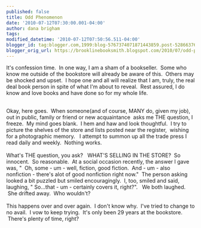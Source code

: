 ```yaml
---
published: false
title: Odd Phenomenon
date: '2010-07-12T07:30:00.001-04:00'
author: dana brigham
tags: 
modified_datetime: '2010-07-12T07:50:56.511-04:00'
blogger_id: tag:blogger.com,1999:blog-5767374071871443859.post-5286637695971896010
blogger_orig_url: https://brooklinebooksmith.blogspot.com/2010/07/odd-phenomenon.html
---
```


It's confession time.  In one way, I am a sham of a bookseller.  Some who know me outside of the bookstore will already be aware of this.  Others may be shocked and upset.  I hope one and all will realize that I am, truly, the real deal book person in spite of what I'm about to reveal.  Rest assured, I do know and love books and have done so for my whole life.<div><br /></div><div>Okay, here goes.  When someone(and of course, MANY do, given my job), out in public, family or friend or new acquaintance  asks me THE question, I freeze.  My mind goes blank.  I hem and haw and look thoughtful.  I try to picture the shelves of the store and lists posted near the register,  wishing for a photographic memory.   I attempt to summon up all the trade press I read daily and weekly.  Nothing works.</div><div><br /></div><div>What's THE question, you ask?   WHAT'S SELLING IN THE STORE?  So innocent.  So reasonable.  At a social occasion recently, the answer I gave was, "  Oh, some - um - well, fiction, good fiction.  And - um - also nonfiction - there's alot of good nonfiction right now."  The person asking looked a bit puzzled but smiled encouragingly.  I, too, smiled and said, laughing, " So...that - um - certainly covers it, right?".   We both laughed.  She drifted away.  Who wouldn't? </div><div><br /></div><div>This happens over and over again.  I don't know why.  I've tried to change to no avail.  I vow to keep trying.  It's only been 29 years at the bookstore.  There's plenty of time, right?</div>